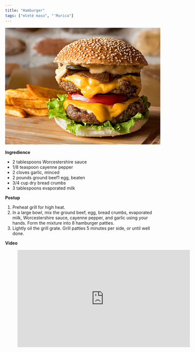 ```yaml
---
title: "Hamburger"
tags: ["mleté maso", "'Murica"]
---
```


![Hamburger](./images/hamburger.jpg)

**Ingredience**

- 2 tablespoons Worcestershire sauce
- 1/8 teaspoon cayenne pepper
- 2 cloves garlic, minced
- 2 pounds ground beef1 egg, beaten
- 3/4 cup dry bread crumbs
- 3 tablespoons evaporated milk

**Postup**

1. Preheat grill for high heat.
2. In a large bowl, mix the ground beef, egg, bread crumbs, evaporated milk, Worcestershire sauce, cayenne pepper, and garlic using your hands. Form the mixture into 8 hamburger patties.
3. Lightly oil the grill grate. Grill patties 5 minutes per side, or until well done.

**Video**

<figure class="video_container">
  <iframe width="560" height="315" src="https://www.youtube.com/embed/iM_KMYulI_s" frameborder="0" allow="accelerometer; autoplay; encrypted-media; gyroscope; picture-in-picture" allowfullscreen></iframe>
</figure>

